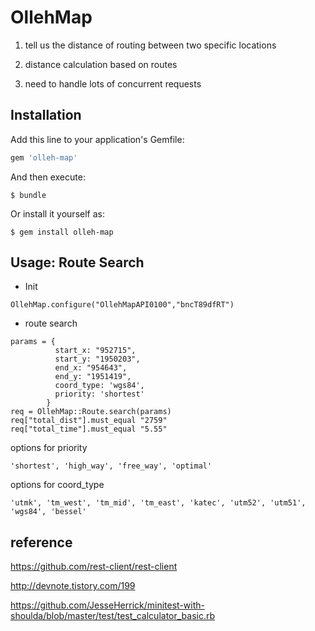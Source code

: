 # OllehMap

1) tell us the distance of routing between two specific locations

2) distance calculation based on routes

3) need to handle lots of concurrent requests

## Installation

Add this line to your application's Gemfile:

```ruby
gem 'olleh-map'
```

And then execute:

    $ bundle

Or install it yourself as:

    $ gem install olleh-map

## Usage: Route Search 

* Init

```
OllehMap.configure("OllehMapAPI0100","bncT89dfRT")
```

* route search

```
params = {
          start_x: "952715",
          start_y: "1950203",
          end_x: "954643",
          end_y: "1951419",
          coord_type: 'wgs84',
          priority: 'shortest'
        }
req = OllehMap::Route.search(params)
req["total_dist"].must_equal "2759"
req["total_time"].must_equal "5.55"

```

options for priority
```
'shortest', 'high_way', 'free_way', 'optimal' 
```

options for coord_type
```
'utmk', 'tm_west', 'tm_mid', 'tm_east', 'katec', 'utm52', 'utm51', 'wgs84', 'bessel'
```

## reference

https://github.com/rest-client/rest-client

http://devnote.tistory.com/199

https://github.com/JesseHerrick/minitest-with-shoulda/blob/master/test/test_calculator_basic.rb